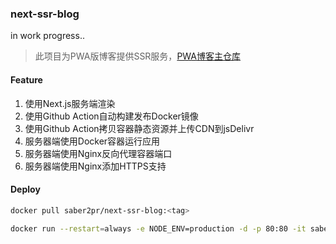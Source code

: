 ### next-ssr-blog

in work progress..

> 此项目为PWA版博客提供SSR服务，[PWA博客主仓库](https://github.com/Saber2pr/saber2pr.github.io)

#### Feature

1. 使用Next.js服务端渲染
2. 使用Github Action自动构建发布Docker镜像
3. 使用Github Action拷贝容器静态资源并上传CDN到jsDelivr
4. 服务器端使用Docker容器运行应用
5. 服务器端使用Nginx反向代理容器端口
6. 服务器端使用Nginx添加HTTPS支持

#### Deploy

```bash
docker pull saber2pr/next-ssr-blog:<tag>
```

```bash
docker run --restart=always -e NODE_ENV=production -d -p 80:80 -it saber2pr/next-ssr-blog:<tag>
```
